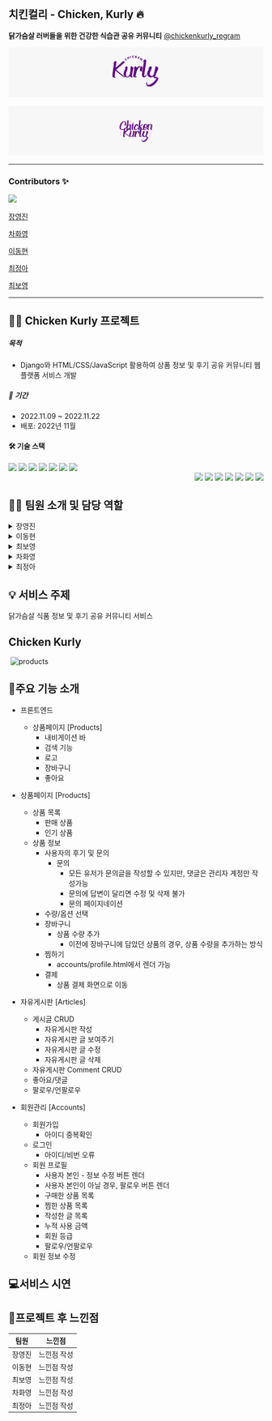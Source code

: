 ## 치킨컬리 - Chicken, Kurly 🔥

**닭가슴살 러버들을 위한 건강한 식습관 공유 커뮤니티**
[@chickenkurly_regram](https://www.instagram.com/chickenkurly_regram/)

![carousel2](README.assets/carousel2.jpg)

![carousel1](README.assets/carousel1.jpg)



---

### Contributors ✨

<a href="https://github.com/jincde/chicken-kurly/graphs/contributors">
  <img src="https://contrib.rocks/image?repo=jincde/chicken-kurly" />
</a>

[장영진](https://github.com/jincde)

[차화영](https://github.com/forwardyoung)

[이동현](https://github.com/soohofather)

[최정아](https://github.com/astroastrum)

[최보영](https://github.com/jupiter6676)

---
## :chicken::purple_heart: Chicken Kurly 프로젝트 
##### 목적
* Django와 HTML/CSS/JavaScript 활용하여 상품 정보 및 후기 공유 커뮤니티 웹 플랫폼 서비스 개발

##### :date: 기간
* 2022.11.09 ~ 2022.11.22
* 배포: 2022년 11월 

#### :hammer_and_wrench: 기술 스택
<img src="https://img.shields.io/badge/Django-Full%20Stack-yellowgreen">
<img src="https://img.shields.io/badge/Python-Full%20Stack-blue">
<img src="https://img.shields.io/badge/CSS-Frontend-pink">
<img src="https://img.shields.io/badge/JavaScript-Frontend-purple">
<img src="https://img.shields.io/badge/HTML-Full%20Stack-orange">
<img src="https://img.shields.io/badge/VSCODE-Full%20Stack-lightblue">
<img src="https://img.shields.io/badge/GITHUB-Full%20Stack-black">


<div align="right">
  <img src="https://img.shields.io/badge/Django-green?style=flat&logo=Django&logoColor=092E20"/>
  <img src="https://img.shields.io/badge/Python-blue?style=flat&logo=Django&logoColor=3776AB"/>
  <img src="https://img.shields.io/badge/CSS-pink?style=flat&logo=Django&logoColor=1572B6"/>
  <img src="https://img.shields.io/badge/JavaScript-yellow?style=flat&logo=Django&logoColor=F7DF1E"/>
  <img src="https://img.shields.io/badge/HTML-orange?style=flat&logo=Django&logoColor=E34F26"/>
  <img src="https://img.shields.io/badge/VSCODE-Full%20Stack-purple"/>
  <img src="https://img.shields.io/badge/GITHUB-black?style=flat&logo=Django&logoColor=181717"/>
</div>


## :technologist: 팀원 소개 및 담당 역할

<details>
<summary>장영진</summary>
<div markdown="1">
  * 팀장
  * Frontend
    * products/index 페이지
    * 베이스 코드 작성
</div>
</details>
<details>
<summary>이동현</summary>
<div markdown="1">
 * 백엔드 개발
    * 자유게시판 [Articles] 개발
</div>
</details>
<details>
<summary>최보영</summary>
<div markdown="1">
  * Fullstack
    * 상품페이지 [Products] 개발
</div>
</details>
<details>
<summary>차화영</summary>
<div markdown="1">
  * Fullstack
    * 상품페이지 [Products] 개발
</div>
</details>
<details>
<summary>최정아</summary>
<div markdown="1">
  * Fullstack
    * 회원관리 [Accounts] 개발
</div>
</details>


## :bulb: 서비스 주제
닭가슴살 식품 정보 및 후기 공유 커뮤니티 서비스


## Chicken Kurly
![]()
[]()![products](https://user-images.githubusercontent.com/108647883/202868016-5284776c-082e-49d0-93d3-e5e2228bc15b.gif)


## :shopping_cart:주요 기능 소개

* 프론트엔드
  * 상품페이지 [Products]
    * 내비게이션 바
    * 검색 기능
    * 로고
    * 장바구니
    * 좋아요
 
* 상품페이지 [Products]
  * 상품 목록
    * 판매 상품 
    * 인기 상품
  * 상품 정보
    * 사용자의 후기 및 문의
      * 문의 
          * 모든 유저가 문의글을 작성할 수 있지만, 댓글은 관리자 계정만 작성가능
          * 문의에 답변이 달리면 수정 및 삭제 불가
          * 문의 페이지네이션
    * 수량/옵션 선택
    * 장바구니
      * 상품 수량 추가
        * 이전에 장바구니에 담았던 상품의 경우, 상품 수량을 추가하는 방식
    * 찜하기
        * accounts/profile.html에서 렌더 가능
    * 결제
        * 상품 결제 화면으로 이동
 
 
* 자유게시판 [Articles]
  * 게시글 CRUD
    * 자유게시판 작성
    * 자유게시판 글 보여주기
    * 자유게시판 글 수정
    * 자유게시판 글 삭제
  * 자유게시판 Comment CRUD
  * 좋아요/댓글
  * 팔로우/언팔로우


* 회원관리 [Accounts]
  * 회원가입
    * 아이디 중복확인
  * 로그인
    * 아이디/비번 오류 
  * 회원 프로필
    * 사용자 본인 - 정보 수정 버튼 렌더
    * 사용자 본인이 아닐 경우, 팔로우 버튼 렌더
    * 구매한 상품 목록
    * 찜한 상품 목록
    * 작성한 글 목록
    * 누적 사용 금액
    * 회원 등급
    * 팔로우/언팔로우
  * 회원 정보 수정


## :computer:서비스 시연



## :purple_heart:프로젝트 후 느낀점
|팀원|느낀점|
|---|---|
|장영진|느낀점 작성|
|이동현|느낀점 작성|
|최보영|느낀점 작성|
|차화영|느낀점 작성|
|최정아|느낀점 작성|

